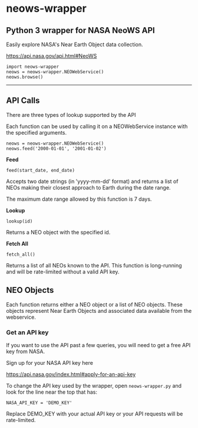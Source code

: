 # neows-wrapper

## Python 3 wrapper for NASA NeoWS API ##

Easily explore NASA's Near Earth Object
data collection.

https://api.nasa.gov/api.html#NeoWS


```
import neows-wrapper
neows = neows-wrapper.NEOWebService()
neows.browse()
```
_______________________________________

## API Calls ##

There are three types of lookup supported by the API

Each function can be used by calling it on a NEOWebService instance
with the specified arguments.

```
neows = neows-wrapper.NEOWebService()
neows.feed('2000-01-01', '2001-01-02')
```

__Feed__

`feed(start_date, end_date)`

Accepts two date strings (in 'yyyy-mm-dd' format) and returns a list
of NEOs making their closest approach to Earth during the date
range.

The maximum date range allowed by this function is 7 days.

__Lookup__

`lookup(id)`

Returns a NEO object with the specified id.

__Fetch All__

`fetch_all()`

Returns a list of all NEOs known to the API.
This function is long-running and will be rate-limited
without a valid API key.


## NEO Objects ##

Each function returns either a NEO object or a list of NEO objects.
These objects represent Near Earth Objects and associated data
available from the webservice.


### Get an API key ###

If you want to use the API past a few queries,
you will need to get a free API key from NASA.

Sign up for your NASA API key here

https://api.nasa.gov/index.html#apply-for-an-api-key

To change the API key used by the wrapper,
open `neows-wrapper.py` and look for
the line near the top that has:

`NASA_API_KEY = 'DEMO_KEY'`

Replace DEMO_KEY with your actual API key or 
your API requests will be rate-limited.
